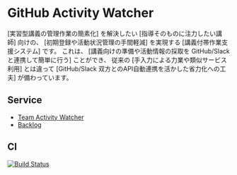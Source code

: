 # GitHub Activity Watcher

[実習型講義の管理作業の簡素化] を解決したい
[指導そのものに注力したい講師] 向けの、
[初期登録や活動状況管理の手間軽減] を実現する
[講義付帯作業支援システム] です。
これは、
[講義向けの準備や活動情報の採取を
 GitHub/Slackと連携して簡単に行う] ことができ、
従来の
[手入力による力業や類似サービス利用] とは違って
[GitHub/Slack 双方とのAPI自動連携を活かした省力化への工夫] が備わっています。

## Service
* [Team Activity Watcher](https://github-activity-watcher.herokuapp.com/)
* [Backlog](https://github.com/chubachi-pt-2017/activity_watcher-2/projects/1)

## CI
[![Build Status](https://travis-ci.org/chubachi-pt-2017/activity_watcher-2.svg?branch=master)](https://travis-ci.org/chubachi-pt-2017/activity_watcher-2)
